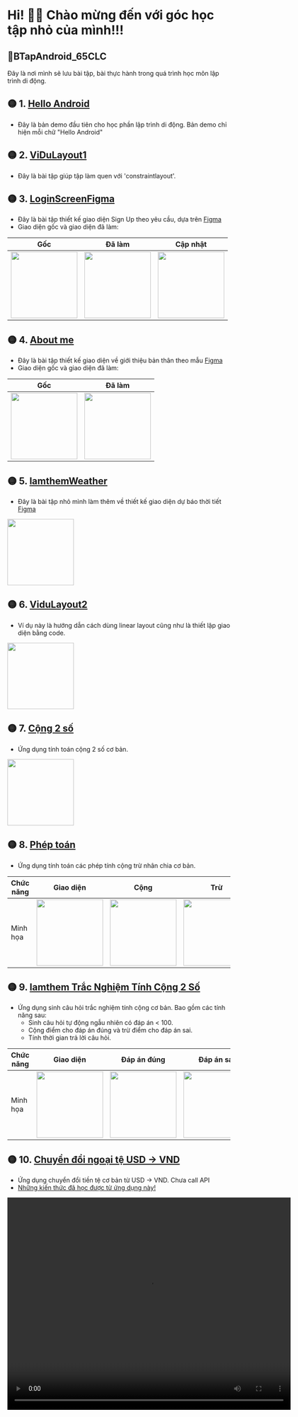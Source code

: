 # Hi! 👋😊 Chào mừng đến với góc học tập nhỏ của mình!!!
## 📜BTapAndroid_65CLC
Đây là nơi mình sẽ lưu bài tập, bài thực hành trong quá trình học môn lập trình di động.
## 🟡 1. [Hello Android](https://github.com/NguyenTruong4028/BTapAndroid_65CLC/tree/main/HelloAndroid)
- Đây là bản demo đầu tiên cho học phần lập trình di động. Bản demo chỉ hiện mỗi chữ "Hello Android"
## 🟡 2. [ViDuLayout1](https://github.com/NguyenTruong4028/BTapAndroid_65CLC/tree/main/ViDuLayout1)
- Đây là bài tập giúp tập làm quen với 'constraintlayout'.
## 🟡 3. [LoginScreenFigma](https://github.com/NguyenTruong4028/BTapAndroid_65CLC/tree/main/LoginScreenFigma)
- Đây là bài tập thiết kế giao diện Sign Up theo yêu cầu, dựa trên [Figma](https://www.figma.com/design/C1QQx0QZnwo92jn8tlk49B/Untitled?node-id=0-1&p=f&t=n78BPuQvFeY7WUXO-0)
- Giao diện gốc và giao diện đã làm:

|Gốc|Đã làm|Cập nhật|
|---|------|--------|
| <img src="./img/Signup/Sign-upScreen.jpg" width="150"/> | <img src="./img/Signup/sp1.png" width="150"/> | <img src="./img/Signup/Ảnh chụp màn hình 2025-09-26 181123.png" width="150"/>|

## 🟡 4. [About me](https://github.com/NguyenTruong4028/BTapAndroid_65CLC/tree/main/AboutMe)
- Đây là bài tập thiết kế giao diện về giới thiệu bản thân theo mẫu [Figma]([https://www.figma.com/design/C1QQx0QZnwo92jn8tlk49B/Untitled?node-id=0-1&p=f&t=n78BPuQvFeY7WUXO-0](https://github.com/NguyenTruong4028/BTapAndroid_65CLC/tree/main/lamthemWeather))
- Giao diện gốc và giao diện đã làm:

|Gốc|Đã làm|
|---|------|
| <img src="./img/aboutme/Frame 7.png" width="150"/> | <img src="./img/aboutme/Ảnh chụp màn hình 2025-09-26 200001.png" width="150"/> |

## 🟡 5. [lamthemWeather](https://github.com/NguyenTruong4028/BTapAndroid_65CLC/tree/main/AboutMe)
- Đây là bài tập nhỏ mình làm thêm về thiết kế giao diện dự báo thời tiết [Figma](https://www.figma.com/design/C1QQx0QZnwo92jn8tlk49B/Untitled?node-id=0-1&p=f&t=n78BPuQvFeY7WUXO-0)

<img src="./img/weather/weather.png" width="150"/>

## 🟡 6. [ViduLayout2](https://github.com/NguyenTruong4028/BTapAndroid_65CLC/tree/main/ViduLayout2)
- Ví dụ này là hướng dẫn cách dùng linear layout cũng như là thiết lập giao diện bằng code.

<img src="./img/vidulayou2/vdly2.png" width="150"/>

## 🟡 7. [Cộng 2 số](https://github.com/NguyenTruong4028/BTapAndroid_65CLC/tree/main/TinhTong2So)
- Ứng dụng tính toán cộng 2 số cơ bản.

<img src="./img/cong2so/tinhTong2So.png" width="150"/>

## 🟡 8. [Phép toán](https://github.com/NguyenTruong4028/BTapAndroid_65CLC/tree/main/PhepToanSoHoc)
- Ứng dụng tính toán các phép tính cộng trừ nhân chia cơ bản.

|Chức năng|Giao diện|Cộng|Trừ|Nhân|Chia|
|---------|---------|----|---|----|----|
|Minh họa|<img src="./img/pheptoan/giaoDienTinh.png" width="150" />|<img src="./img/pheptoan/cong.png" width="150"/>|<img src="./img/pheptoan/tru.png" width="150"/>|<img src="./img/pheptoan/nhan.png" width="150"/>|<img src="./img/pheptoan/chia.png" width="150"/>|

## 🟡 9. [lamthem Trắc Nghiệm Tính Cộng 2 Số](https://github.com/NguyenTruong4028/BTapAndroid_65CLC/tree/mainlamthemTNPhepToanCong)
- Ứng dụng sinh câu hỏi trắc nghiệm tính cộng cơ bản. Bao gồm các tính năng sau:
    + Sinh câu hỏi tự động ngẫu nhiên có đáp án < 100.
    + Cộng điểm cho đáp án đúng và trừ điểm cho đáp án sai.
    + Tính thời gian trả lời câu hỏi.

|Chức năng|Giao diện|Đáp án đúng|Đáp án sai|Hết thời gian|
|---------|---------|----|---|----|
|Minh họa|<img src="./img/lamthemTN/giaodienapp.png" width="150"/>|<img src="./img/lamthemTN/dadung.png" width="150"/>|<img src="./img/lamthemTN/dasai.png" width="150"/>|<img src="./img/lamthemTN/timeover.png" width="150"/>|

## 🟡 10. [Chuyển đổi ngoại tệ USD -> VND](https://github.com/NguyenTruong4028/BTapAndroid_65CLC/tree/main/ChuyenDoiNgoaiTe)
- Ứng dụng chuyển đổi tiền tệ cơ bản từ USD -> VND. Chưa call API
- [Những kiến thức đã học được từ ứng dụng này!](./ChuyenDoiNgoaiTe/kienthuchocduoc.md)

<video width="640" height="480" controls>
  <source src="./img/TienTe/TienTe.webm" type="video/mp4">
  Trình duyệt của bạn không hỗ trợ thẻ video.
</video>




